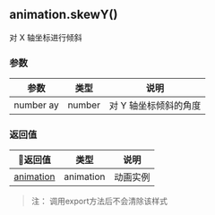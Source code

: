 ## animation.skewY()

对 X 轴坐标进行倾斜

### 参数

|参数|类型|说明|
|:--:|:--:|:--:|
|number ay|number|对 Y 轴坐标倾斜的角度|

### 返回值
|返回值|类型|说明|
|:--:|:--:|:--:|
|[animation](/api/createAnimation/animation/main.html)|animation|动画实例|

> 注： 调用export方法后不会清除该样式